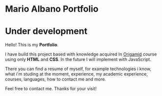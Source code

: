 # Mario Albano Portfolio

# Under development

Hello! This is my **Portfolio**. 

I have build this project based with knowledge acquired In <a href="https://www.origamid.com/">Origamid</a> course using only **HTML** and **CSS**. In the future I will implement with JavaScript. 

There you can find a resume of myself, for example technologies i know, what i'm studing at the moment, experience, my academic experience, courses, languages, how to contact me and more.

Feel free to contact me. Thanks for your visit!
